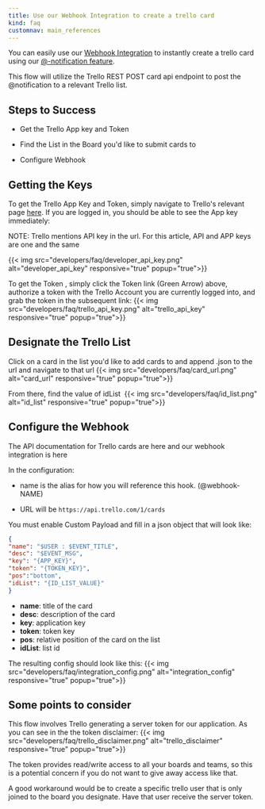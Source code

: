 ```yaml
---
title: Use our Webhook Integration to create a trello card
kind: faq
customnav: main_references
---
```


You can easily use our [Webhook Integration](/integrations/webhooks) to instantly create a trello card using our [@-notification feature](/monitors/notifications).

This flow will utilize the Trello REST POST card api endpoint to post the @notification to a relevant Trello list.

## Steps to Success

* Get the Trello App key and Token

* Find the List in the Board you'd like to submit cards to

* Configure Webhook


## Getting the Keys

To get the Trello App Key and Token, simply navigate to Trello's relevant page [here](https://trello.com/app-key). If you are logged in, you should be able to see the App key immediately:

NOTE: Trello mentions API key in the url. For this article, API and APP keys are one and the same

{{< img src="developers/faq/developer_api_key.png" alt="developer_api_key" responsive="true" popup="true">}}


To get the Token , simply click the Token link (Green Arrow) above, authorize a token with the Trello Account you are currently logged into, and grab the token in the subsequent link:
{{< img src="developers/faq/trello_api_key.png" alt="trello_api_key" responsive="true" popup="true">}}

## Designate the Trello List

Click on a card in the list you'd like to add cards to and append .json to the url and navigate to that url
{{< img src="developers/faq/card_url.png" alt="card_url" responsive="true" popup="true">}}

From there, find the value of idList 
{{< img src="developers/faq/id_list.png" alt="id_list" responsive="true" popup="true">}}

## Configure the Webhook

The API documentation for Trello cards are here and our webhook integration is here

In the configuration:

* name is the alias for how you will reference this hook. (@webhook-NAME)

* URL will be `https://api.trello.com/1/cards`

You must enable Custom Payload and fill in a json object that will look like:

```json
{
"name": "$USER : $EVENT_TITLE",
"desc": "$EVENT_MSG",
"key": "{APP_KEY}",
"token": "{TOKEN_KEY}",
"pos":"bottom",
"idList": "{ID_LIST_VALUE}"
}
```

* **name**: title of the card
* **desc**: description of the card
* **key**: application key
* **token**: token key
* **pos**: relative position of the card on the list
* **idList**: list id

The resulting config should look like this:
{{< img src="developers/faq/integration_config.png" alt="integration_config" responsive="true" popup="true">}}

## Some points to consider

This flow involves Trello generating a server token for our application. As you can see in the the token disclaimer:
{{< img src="developers/faq/trello_disclaimer.png" alt="trello_disclaimer" responsive="true" popup="true">}}

The token provides read/write access to all your boards and teams, so this is a potential concern if you do not want to give away access like that.

A good workaround would be to create a specific trello user that is only joined to the board you designate. Have that user receive the server token.